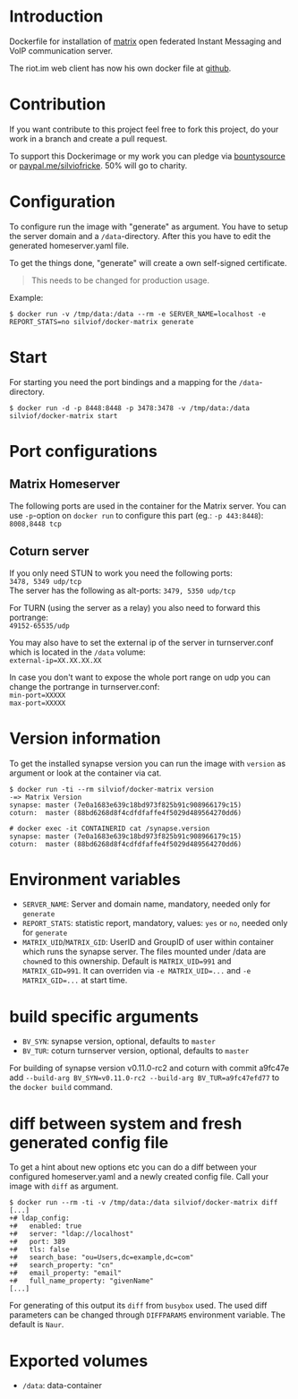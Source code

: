 
# Introduction

Dockerfile for installation of [matrix] open federated Instant Messaging and
VoIP communication server.

The riot.im web client has now his own docker file at [github].

[matrix]: https://matrix.org
[github]: https://github.com/silvio/matrix-riot-docker

# Contribution

If you want contribute to this project feel free to fork this project, do your
work in a branch and create a pull request.

To support this Dockerimage or my work you can pledge via [bountysource] or
[paypal.me/silviofricke]. 50% will go to charity.

[bountysource]: https://www.bountysource.com
[paypal.me/silviofricke]: https://www.paypal.me/SilvioFricke

# Configuration

To configure run the image with "generate" as argument. You have to setup the
server domain and a `/data`-directory. After this you have to edit the
generated homeserver.yaml file.

To get the things done, "generate" will create a own self-signed certificate.

> This needs to be changed for production usage.

Example:

    $ docker run -v /tmp/data:/data --rm -e SERVER_NAME=localhost -e REPORT_STATS=no silviof/docker-matrix generate

# Start

For starting you need the port bindings and a mapping for the
`/data`-directory.

    $ docker run -d -p 8448:8448 -p 3478:3478 -v /tmp/data:/data silviof/docker-matrix start

# Port configurations

## Matrix Homeserver

The following ports are used in the container for the Matrix server. You can use `-p`-option on
`docker run` to configure this part (eg.: `-p 443:8448`):  
`8008,8448 tcp`

## Coturn server

If you only need STUN to work you  need the following ports:  
`3478, 5349 udp/tcp`  
The server has the following as alt-ports: `3479, 5350 udp/tcp`

For TURN (using the server as a relay) you also need to forward this portrange:  
`49152-65535/udp`  

You may also have to set the external ip of the server in turnserver.conf which is located in the `/data` volume:  
`external-ip=XX.XX.XX.XX`

In case you don't want to expose the whole port range on udp you can change the portrange in turnserver.conf:  
`min-port=XXXXX`  
`max-port=XXXXX`  

# Version information

To get the installed synapse version you can run the image with `version` as
argument or look at the container via cat.

    $ docker run -ti --rm silviof/docker-matrix version
    -=> Matrix Version
    synapse: master (7e0a1683e639c18bd973f825b91c908966179c15)
    coturn:  master (88bd6268d8f4cdfdfaffe4f5029d489564270dd6)

    # docker exec -it CONTAINERID cat /synapse.version
    synapse: master (7e0a1683e639c18bd973f825b91c908966179c15)
    coturn:  master (88bd6268d8f4cdfdfaffe4f5029d489564270dd6)


# Environment variables

* `SERVER_NAME`: Server and domain name, mandatory, needed only  for `generate`
* `REPORT_STATS`: statistic report, mandatory, values: `yes` or `no`, needed
  only for `generate`
* `MATRIX_UID`/`MATRIX_GID`: UserID and GroupID of user within container which
  runs the synapse server. The files mounted under /data are `chown`ed to this
  ownership. Default is `MATRIX_UID=991` and `MATRIX_GID=991`. It can overriden
  via `-e MATRIX_UID=...` and `-e MATRIX_GID=...` at start time.

# build specific arguments

* `BV_SYN`: synapse version, optional, defaults to `master`
* `BV_TUR`: coturn turnserver version, optional, defaults to `master`

For building of synapse version v0.11.0-rc2 and coturn with commit a9fc47e add
`--build-arg BV_SYN=v0.11.0-rc2 --build-arg BV_TUR=a9fc47efd77` to the `docker
build` command.

# diff between system and fresh generated config file

To get a hint about new options etc you can do a diff between your configured
homeserver.yaml and a newly created config file. Call your image with `diff` as
argument.


```
$ docker run --rm -ti -v /tmp/data:/data silviof/docker-matrix diff
[...]
+# ldap_config:
+#   enabled: true
+#   server: "ldap://localhost"
+#   port: 389
+#   tls: false
+#   search_base: "ou=Users,dc=example,dc=com"
+#   search_property: "cn"
+#   email_property: "email"
+#   full_name_property: "givenName"
[...]
```

For generating of this output its `diff` from `busybox` used. The used diff
parameters can be changed through `DIFFPARAMS` environment variable. The
default is `Naur`.


# Exported volumes

* `/data`: data-container

